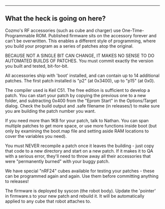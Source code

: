 -------------
What the heck is going on here?
-------------

Cozmo's RF accessories (such as cube and charger) use One-Time-Programmable ROM.  Published firmware sits on the accessory forever and can't be overwritten.  This enables a different style of programming, where you build your program as a series of patches atop the original.

BECAUSE NOT A SINGLE BIT CAN CHANGE, IT MAKES NO SENSE TO DO AUTOMATED BUILDS OF PATCHES.  You must commit exactly the version you built and tested, bit-for-bit.

All accessories ship with 'boot' installed, and can contain up to 14 additional patches.  The first patch installed is "p2" (at 0x3400), up to "p15" (at 0x0).

The compiler used is Keil C51.  The free edition is sufficient to develop a patch.  You can start your patch by copying the previous one to a new folder, and subtracting 0x400 from the "Eprom Start" in the Options/Target dialog.  Check the build output and .safe filename (in releases/) to make sure you are building the patch number you want.

If you need more than 1KB for your patch, talk to Nathan.  You can span multiple patches to get more space, or use more functions inside boot (but only by examining the boot.map file and setting aside RAM locations to cover the variables you need).

You must NEVER recompile a patch once it leaves the building - just copy that code to a new directory and start on a new patch.  If it makes it to QA with a serious error, they'll need to throw away all their accessories that were "permanently burned" with your buggy patch.

We have special "nRF24" cubes available for testing your patches - these can be programmed again and again.  Use them before committing anything to releases!

The firmware is deployed by syscon (the robot body).  Update the 'pointer' in firmware.s to your new patch and rebuild it.  It will be automatically applied to any cube that robot attaches to.
